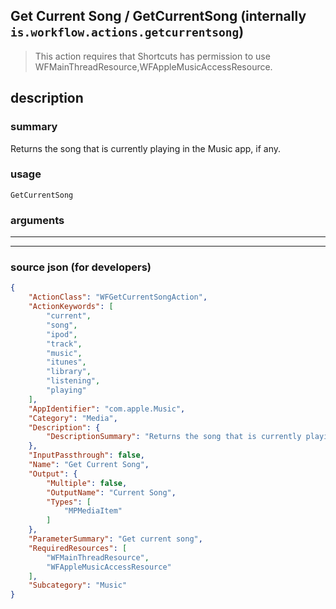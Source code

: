 
## Get Current Song / GetCurrentSong (internally `is.workflow.actions.getcurrentsong`)

> This action requires that Shortcuts has permission to use WFMainThreadResource,WFAppleMusicAccessResource.


## description

### summary

Returns the song that is currently playing in the Music app, if any.


### usage
```
GetCurrentSong 
```

### arguments

---



---

### source json (for developers)

```json
{
	"ActionClass": "WFGetCurrentSongAction",
	"ActionKeywords": [
		"current",
		"song",
		"ipod",
		"track",
		"music",
		"itunes",
		"library",
		"listening",
		"playing"
	],
	"AppIdentifier": "com.apple.Music",
	"Category": "Media",
	"Description": {
		"DescriptionSummary": "Returns the song that is currently playing in the Music app, if any."
	},
	"InputPassthrough": false,
	"Name": "Get Current Song",
	"Output": {
		"Multiple": false,
		"OutputName": "Current Song",
		"Types": [
			"MPMediaItem"
		]
	},
	"ParameterSummary": "Get current song",
	"RequiredResources": [
		"WFMainThreadResource",
		"WFAppleMusicAccessResource"
	],
	"Subcategory": "Music"
}
```
